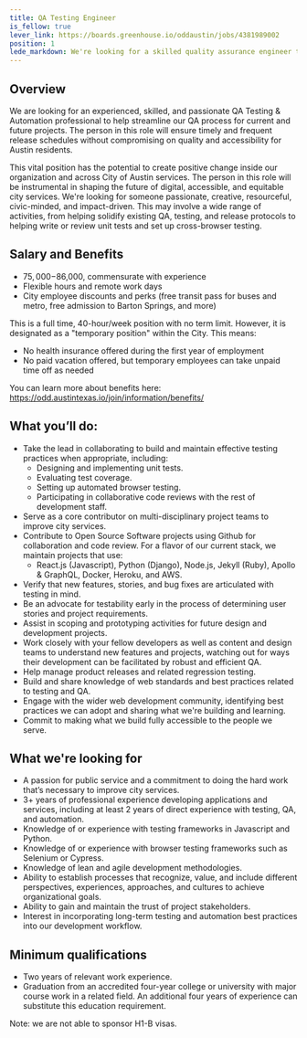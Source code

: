 ```yaml
---
title: QA Testing Engineer
is_fellow: true
lever_link: https://boards.greenhouse.io/oddaustin/jobs/4381989002
position: 1
lede_markdown: We're looking for a skilled quality assurance engineer to collaborate with the City of Austin’s Office of Design and Delivery on incorporating effective testing practices into every development cycle.
---
```


## Overview

We are looking for an experienced, skilled, and passionate QA Testing & Automation professional to help streamline our QA process for current and future projects. The person in this role will ensure timely and frequent release schedules without compromising on quality and accessibility for Austin residents.

This vital position has the potential to create positive change inside our organization and across City of Austin services. The person in this role will be instrumental in shaping the future of digital, accessible, and equitable city services. We're looking for someone passionate, creative, resourceful, civic-minded, and impact-driven. This may involve a wide range of activities, from helping solidify existing QA, testing, and release protocols to helping write or review unit tests and set up cross-browser testing.

## Salary and Benefits

- $75,000-$86,000, commensurate with experience
- Flexible hours and remote work days
- City employee discounts and perks (free transit pass for buses and metro, free admission to Barton Springs, and more)

This is a full time, 40-hour/week position with no term limit. However, it is designated as a "temporary position" within the City. This means:

- No health insurance offered during the first year of employment
- No paid vacation offered, but temporary employees can take unpaid time off as needed

You can learn more about benefits here:
https://odd.austintexas.io/join/information/benefits/

## What you’ll do:

- Take the lead in collaborating to build and maintain effective testing practices when appropriate, including:
  - Designing and implementing unit tests.
  - Evaluating test coverage.
  - Setting up automated browser testing.
  - Participating in collaborative code reviews with the rest of development staff.
- Serve as a core contributor on multi-disciplinary project teams to improve city services.
- Contribute to Open Source Software projects using Github for collaboration and code review. For a flavor of our current stack, we maintain projects that use:
  - React.js (Javascript), Python (Django), Node.js, Jekyll (Ruby), Apollo & GraphQL, Docker, Heroku, and AWS.
- Verify that new features, stories, and bug fixes are articulated with testing in mind.
- Be an advocate for testability early in the process of determining user stories and project requirements.
- Assist in scoping and prototyping activities for future design and development projects.
- Work closely with your fellow developers as well as content and design teams to understand new features and projects, watching out for ways their development can be facilitated by robust and efficient QA.
- Help manage product releases and related regression testing.
- Build and share knowledge of web standards and best practices related to testing and QA.
- Engage with the wider web development community, identifying best practices we can adopt and sharing what we're building and learning.
- Commit to making what we build fully accessible to the people we serve.

## What we're looking for

- A passion for public service and a commitment to doing the hard work that’s necessary to improve city services.
- 3+ years of professional experience developing applications and services, including at least 2 years of direct experience with testing, QA, and automation.
- Knowledge of or experience with testing frameworks in Javascript and Python.
- Knowledge of or experience with browser testing frameworks such as Selenium or Cypress.
- Knowledge of lean and agile development methodologies.
- Ability to establish processes that recognize, value, and include different perspectives, experiences, approaches, and cultures to achieve organizational goals.
- Ability to gain and maintain the trust of project stakeholders.
- Interest in incorporating long-term testing and automation best practices into our development workflow.

## Minimum qualifications

- Two years of relevant work experience.
- Graduation from an accredited four-year college or university with major course work in a related field. An additional four years of experience can substitute this education requirement.

Note: we are not able to sponsor H1-B visas.
